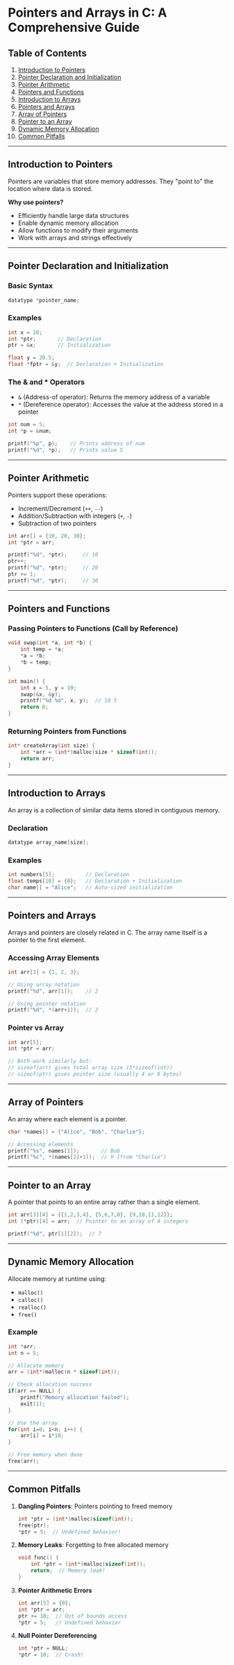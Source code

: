 
# Pointers and Arrays in C: A Comprehensive Guide

## Table of Contents
1. [Introduction to Pointers](#introduction-to-pointers)
2. [Pointer Declaration and Initialization](#pointer-declaration-and-initialization)
3. [Pointer Arithmetic](#pointer-arithmetic)
4. [Pointers and Functions](#pointers-and-functions)
5. [Introduction to Arrays](#introduction-to-arrays)
6. [Pointers and Arrays](#pointers-and-arrays)
7. [Array of Pointers](#array-of-pointers)
8. [Pointer to an Array](#pointer-to-an-array)
9. [Dynamic Memory Allocation](#dynamic-memory-allocation)
10. [Common Pitfalls](#common-pitfalls)

---

## Introduction to Pointers
Pointers are variables that store memory addresses. They "point to" the location where data is stored.

**Why use pointers?**
- Efficiently handle large data structures
- Enable dynamic memory allocation
- Allow functions to modify their arguments
- Work with arrays and strings effectively

---

## Pointer Declaration and Initialization

### Basic Syntax
```c
datatype *pointer_name;
```

### Examples
```c
int x = 10;
int *ptr;       // Declaration
ptr = &x;       // Initialization

float y = 20.5;
float *fptr = &y;  // Declaration + Initialization
```

### The & and * Operators
- `&` (Address-of operator): Returns the memory address of a variable
- `*` (Dereference operator): Accesses the value at the address stored in a pointer

```c
int num = 5;
int *p = &num;

printf("%p", p);    // Prints address of num
printf("%d", *p);   // Prints value 5
```

---

## Pointer Arithmetic
Pointers support these operations:
- Increment/Decrement (`++`, `--`)
- Addition/Subtraction with integers (`+`, `-`)
- Subtraction of two pointers

```c
int arr[] = {10, 20, 30};
int *ptr = arr;

printf("%d", *ptr);     // 10
ptr++;
printf("%d", *ptr);     // 20
ptr += 1;
printf("%d", *ptr);     // 30
```

---

## Pointers and Functions

### Passing Pointers to Functions (Call by Reference)
```c
void swap(int *a, int *b) {
    int temp = *a;
    *a = *b;
    *b = temp;
}

int main() {
    int x = 5, y = 10;
    swap(&x, &y);
    printf("%d %d", x, y);  // 10 5
    return 0;
}
```

### Returning Pointers from Functions
```c
int* createArray(int size) {
    int *arr = (int*)malloc(size * sizeof(int));
    return arr;
}
```

---

## Introduction to Arrays
An array is a collection of similar data items stored in contiguous memory.

### Declaration
```c
datatype array_name[size];
```

### Examples
```c
int numbers[5];          // Declaration
float temps[10] = {0};   // Declaration + Initialization
char name[] = "Alice";   // Auto-sized initialization
```

---

## Pointers and Arrays
Arrays and pointers are closely related in C. The array name itself is a pointer to the first element.

### Accessing Array Elements
```c
int arr[3] = {1, 2, 3};

// Using array notation
printf("%d", arr[1]);    // 2

// Using pointer notation
printf("%d", *(arr+1));  // 2
```

### Pointer vs Array
```c
int arr[5];
int *ptr = arr;

// Both work similarly but:
// sizeof(arr) gives total array size (5*sizeof(int))
// sizeof(ptr) gives pointer size (usually 4 or 8 bytes)
```

---

## Array of Pointers
An array where each element is a pointer.

```c
char *names[] = {"Alice", "Bob", "Charlie"};

// Accessing elements
printf("%s", names[1]);       // Bob
printf("%c", *(names[2]+1));  // h (from "Charlie")
```

---

## Pointer to an Array
A pointer that points to an entire array rather than a single element.

```c
int arr[3][4] = {{1,2,3,4}, {5,6,7,8}, {9,10,11,12}};
int (*ptr)[4] = arr;  // Pointer to an array of 4 integers

printf("%d", ptr[1][2]);  // 7
```

---

## Dynamic Memory Allocation
Allocate memory at runtime using:
- `malloc()`
- `calloc()`
- `realloc()`
- `free()`

### Example
```c
int *arr;
int n = 5;

// Allocate memory
arr = (int*)malloc(n * sizeof(int));

// Check allocation success
if(arr == NULL) {
    printf("Memory allocation failed");
    exit(1);
}

// Use the array
for(int i=0; i<n; i++) {
    arr[i] = i*10;
}

// Free memory when done
free(arr);
```

---

## Common Pitfalls
1. **Dangling Pointers**: Pointers pointing to freed memory
   ```c
   int *ptr = (int*)malloc(sizeof(int));
   free(ptr);
   *ptr = 5;  // Undefined behavior!
   ```

2. **Memory Leaks**: Forgetting to free allocated memory
   ```c
   void func() {
       int *ptr = (int*)malloc(sizeof(int));
       return;  // Memory leak!
   }
   ```

3. **Pointer Arithmetic Errors**
   ```c
   int arr[5] = {0};
   int *ptr = arr;
   ptr += 10;  // Out of bounds access
   *ptr = 5;   // Undefined behavior
   ```

4. **Null Pointer Dereferencing**
   ```c
   int *ptr = NULL;
   *ptr = 10;  // Crash!
   ```
```